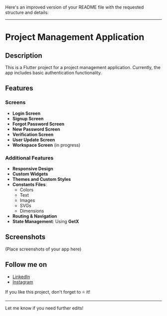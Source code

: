 Here's an improved version of your README file with the requested structure and details:

---

# Project Management Application

## Description
This is a Flutter project for a project management application. Currently, the app includes basic authentication functionality.

## Features

### Screens
- **Login Screen**
- **Signup Screen**
- **Forgot Password Screen**
- **New Password Screen**
- **Verification Screen**
- **User Update Screen**
- **Workspace Screen** (in progress)

### Additional Features
- **Responsive Design**
- **Custom Widgets**
- **Themes and Custom Styles**
- **Constants Files**:
  - Colors
  - Text
  - Images
  - SVGs
  - Dimensions
- **Routing & Navigation**
- **State Management**: Using **GetX**

## Screenshots
(Place screenshots of your app here)

## Follow me on
- [LinkedIn](https://www.linkedin.com/in/your-linkedin-profile)
- [Instagram](https://www.instagram.com/your-instagram-profile)

If you like this project, don't forget to ⭐ it!

---

Let me know if you need further edits!
